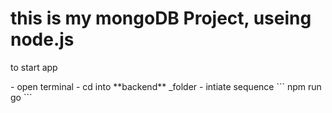 <h1>this is my mongoDB Project, useing node.js</h1>

<p>to start app</p>
- open terminal
- cd into **backend** _folder
- intiate sequence
```
npm run go
```